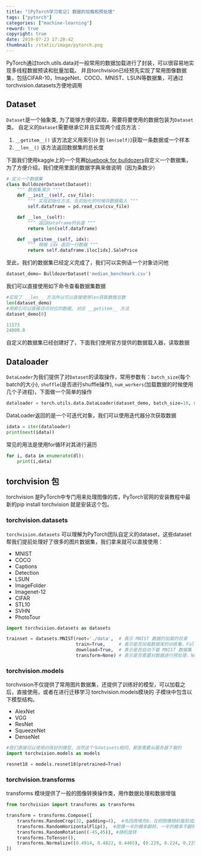 ```yaml
---
title: "[PyTorch学习笔记] 数据的加载和预处理"
tags: ["pytorch"]
categories: ["machine-learning"]
reward: true
copyright: true
date: 2019-07-23 17:20:42
thumbnail: /static/image/pytorch.png
---
```




PyTorch通过torch.utils.data对一般常用的数据加载进行了封装，可以很容易地实现多线程数据预读和批量加载。 并且torchvision已经预先实现了常用图像数据集，包括CIFAR-10，ImageNet、COCO、MNIST、LSUN等数据集，可通过torchvision.datasets方便地调用

<!--more-->



## Dataset

`Dataset`是一个抽象类, 为了能够方便的读取，需要将要使用的数据包装为`Dataset`类。 自定义的`Dataset`需要继承它并且实现两个成员方法：

1. `__getitem__()` 该方法定义用索引(`0` 到 `len(self)`)获取一条数据或一个样本
2. `__len__()` 该方法返回数据集的总长度

下面我们使用kaggle上的一个竞赛[bluebook for bulldozers](https://www.kaggle.com/c/bluebook-for-bulldozers/data)自定义一个数据集，为了方便介绍，我们使用里面的数据字典来做说明（因为条数少）

```python
# 定义一个数据集
class BulldozerDataset(Dataset):
    """ 数据集演示 """
    def __init__(self, csv_file):
        """ 实现初始化方法，在初始化的时候将数据载入 """
        self.dataframe = pd.read_csv(csv_file)

    def __len__(self):
        """ 返回dataframe的长度 """
        return len(self.dataframe)

    def __getitem__(self, idx):
        """ 根据 idx 返回一行数据 """
        return self.dataframe.iloc[idx].SalePrice
```

至此，我们的数据集已经定义完成了，我们可以实例话一个对象访问他

```python
dataset_demo= BulldozerDataset('median_benchmark.csv')
```

我们可以直接使用如下命令查看数据集数据

```python
#实现了 __len__ 方法所以可以直接使用len获取数据总数
len(dataset_demo)
#用索引可以直接访问对应的数据, 对应 __getitem__ 方法
dataset_demo[0]
```

```python
11573
24000.0
```

自定义的数据集已经创建好了，下面我们使用官方提供的数据载入器，读取数据

## Dataloader

`DataLoader`为我们提供了对`Dataset`的读取操作，常用参数有：`batch_size`(每个batch的大小), `shuffle`(是否进行shuffle操作), `num_workers`(加载数据的时候使用几个子进程)，下面做一个简单的操作

```python
dataloader = torch.utils.data.DataLoader(dataset_demo, batch_size=10, shuffle=True, num_workers=0)
```

DataLoader返回的是一个可迭代对象，我们可以使用迭代器分次获取数据

```python
idata = iter(dataloader)
print(next(idata))
```

常见的用法是使用for循环对其进行遍历

```python
for i, data in enumerate(dl):
    print(i,data)
```

## torchvision 包

torchvision 是PyTorch中专门用来处理图像的库，PyTorch官网的安装教程中最新的pip install torchvision 就是安装这个包。

### torchvision.datasets

`torchvision.datasets` 可以理解为PyTorch团队自定义的dataset，这些dataset帮我们提前处理好了很多的图片数据集，我们拿来就可以直接使用：

- MNIST
- COCO
- Captions
- Detection
- LSUN
- ImageFolder
- Imagenet-12
- CIFAR
- STL10
- SVHN
- PhotoTour

```python
import torchvision.datasets as datasets

trainset = datasets.MNIST(root='./data',  # 表示 MNIST 数据的加载的目录
                          train=True,     # 表示是否加载数据库的训练集，False的时候加载测试集
                          download=True,  # 表示是否自动下载 MNIST 数据集
                          transform=None) # 表示是否需要对数据进行预处理，None为不进行预处理
```

### torchvision.models

torchvision不仅提供了常用图片数据集，还提供了训练好的模型，可以加载之后，直接使用，或者在进行迁移学习 torchvision.models模块的 子模块中包含以下模型结构。

- AlexNet
- VGG
- ResNet
- SqueezeNet
- DenseNet

```python
#我们直接可以使用训练好的模型，当然这个与datasets相同，都是需要从服务器下载的
import torchvision.models as models

resnet18 = models.resnet18(pretrained=True)
```

### torchvision.transforms

transforms 模块提供了一般的图像转换操作类，用作数据处理和数据增强

```python
from torchvision import transforms as transforms

transform = transforms.Compose([
    transforms.RandomCrop(32, padding=4),  #先四周填充0，在把图像随机裁剪成32*32
    transforms.RandomHorizontalFlip(),  #图像一半的概率翻转，一半的概率不翻转
    transforms.RandomRotation((-45,45)), #随机旋转
    transforms.ToTensor(),
    transforms.Normalize((0.4914, 0.4822, 0.4465), (0.229, 0.224, 0.225)), #R,G,B每层的归一化用到的均值和方差 mean=[0.485, 0.456, 0.406],std=[0.229, 0.224, 0.225]
])
```

